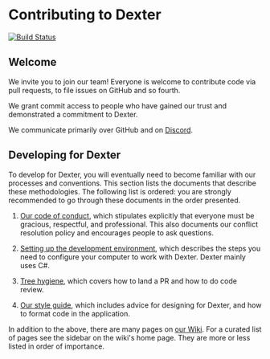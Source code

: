 # Contributing to Dexter
[![Build Status](https://dev.azure.com/frostrixz/Dexter/_apis/build/status/Frostrix.Dexter?branchName=master)](https://dev.azure.com/frostrixz/Dexter)

Welcome
-------

We invite you to join our team! Everyone is welcome to contribute code via pull requests, to file issues on GitHub and so fourth.

We grant commit access to people who have gained our trust and demonstrated a commitment to Dexter.

We communicate primarily over GitHub and on [Discord](https://discord.gg/usfurries).

Developing for Dexter
----------------------

To develop for Dexter, you will eventually need to become familiar with our processes and conventions. This section lists the documents that describe these methodologies. The following list is ordered: you are strongly recommended to go through these documents in the order presented.

1. [Our code of conduct](CODE_OF_CONDUCT.md), which stipulates explicitly that everyone must be gracious, respectful, and professional. This also documents our conflict resolution policy and encourages people to ask questions.

2. [Setting up the development environment](https://github.com/Frostrix/Dexter/wiki/Setting-Up-The-Development-Environment), which describes the steps you need to configure your computer to work with Dexter. Dexter mainly uses C#.

3. [Tree hygiene](https://github.com/Frostrix/Dexter/wiki/Tree-Hygiene), which covers how to land a PR and how to do code review.

4. [Our style guide](https://github.com/Frostrix/Dexter/wiki/Style-Guide), which includes advice for designing for Dexter, and how to format code in the application.

In addition to the above, there are many pages on [our Wiki](https://github.com/Frostrix/Dexter/wiki/). For a curated list of pages see the sidebar
on the wiki's home page. They are more or less listed in order of importance.
